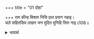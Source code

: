 +++
title = "01 दोहा"

+++
राम कीन्ह बिश्राम निसि प्रात प्रयाग नहाइ।  
चले सहितसिय लखन जन मुदित मुनिहि सिरु नाइ॥108॥  

<details><summary>भावार्थ</summary>

श्री रामजी ने रात को वहीं विश्राम किया और प्रातःकाल प्रयागराज का स्नान करके और प्रसन्नता के साथ मुनि को सिर नवाकर श्री सीताजी, लक्ष्मणजी और सेवक गुह के साथ वे चले॥108॥  
</details>



